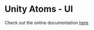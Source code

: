 # Unity Atoms - UI

Check out the online documentation [here](https://unity-atoms.github.io/unity-atoms/).
